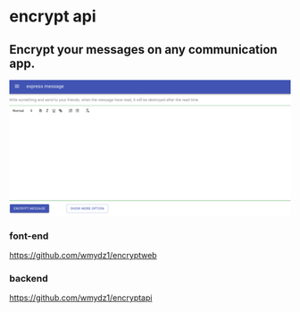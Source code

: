 # encrypt api

## Encrypt your messages on any communication app.
![Image of Preview](doc/preview.png)

    
    

### font-end   
https://github.com/wmydz1/encryptweb

### backend   
https://github.com/wmydz1/encryptapi
